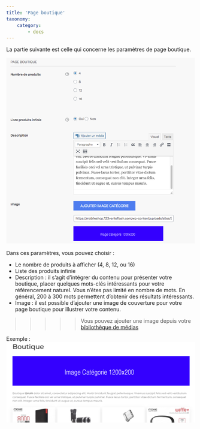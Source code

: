 ```yaml
---
title: 'Page boutique'
taxonomy:
    category:
        - docs
---
```


La partie suivante est celle qui concerne les paramètres de page boutique. 

![parametres-page-boutique-guide-123venteflash](parametres-page-boutique-guide-123venteflash.png)

Dans ces paramètres, vous pouvez choisir :

* Le nombre de produits à afficher (4, 8, 12, ou 16)
* Liste des produits infinie 
* Description : il s’agit d’intégrer du contenu pour présenter votre boutique, placer quelques mots-clés intéressants pour votre référencement naturel. Vous n’êtes pas limité en nombre de mots. En général, 200 à 300 mots permettent d’obtenir des résultats intéressants.
* Image : il est possible d’ajouter une image de couverture pour votre page boutique pour illustrer votre contenu. 

>>>>> Vous pouvez ajouter une image depuis votre [bibliothèque de médias](https://guide.123venteflash.com/divers/media/bibliotheque-media) 

Exemple :
![exemple-page-boutique-guide-123venteflash](exemple-page-boutique-guide-123venteflash.png)